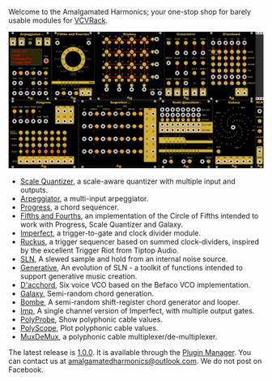 Welcome to the Amalgamated Harmonics; your one-stop shop for barely usable modules for [VCVRack](www.vcvrack.com).

![All](./doc/all.jpg)

* [Scale Quantizer](https://github.com/jhoar/AmalgamatedHarmonics/wiki/Scale-Quantizer), a scale-aware quantizer with multiple input and outputs.
* [Arpeggiator](https://github.com/jhoar/AmalgamatedHarmonics/wiki/Arpeggiator), a multi-input arpeggiator.
* [Progress](https://github.com/jhoar/AmalgamatedHarmonics/wiki/Progress), a chord sequencer.
* [Fifths and Fourths](https://github.com/jhoar/AmalgamatedHarmonics/wiki/54), an implementation of the Circle of Fifths intended to work with Progress, Scale Quantizer and Galaxy.
* [Imperfect](https://github.com/jhoar/AmalgamatedHarmonics/wiki/Imperfect), a trigger-to-gate and clock divider module.
* [Ruckus](https://github.com/jhoar/AmalgamatedHarmonics/wiki/Ruckus), a trigger sequencer based on summed clock-dividers, inspired by the excellent Trigger Riot from Tiptop Audio.
* [SLN](https://github.com/jhoar/AmalgamatedHarmonics/wiki/SLN), A slewed sample and hold from an internal noise source.
* [Generative](https://github.com/jhoar/AmalgamatedHarmonics/wiki/Generative), An evolution of SLN - a toolkit of functions intended to support generative music creation.
* [D'acchord](https://github.com/jhoar/AmalgamatedHarmonics/wiki/D'acchord), Six voice VCO based on the Befaco VCO implementation.
* [Galaxy](https://github.com/jhoar/AmalgamatedHarmonics/wiki/Galaxy), Semi-random chord generation.
* [Bombe](https://github.com/jhoar/AmalgamatedHarmonics/wiki/Bombe), A semi-random shift-register chord generator and looper.
* [Imp](https://github.com/jhoar/AmalgamatedHarmonics/wiki/Imp), A single channel version of Imperfect, with multiple output gates.
* [PolyProbe](https://github.com/jhoar/AmalgamatedHarmonics/wiki/PolyProbe), Show polyphonic cable values.
* [PolyScope](https://github.com/jhoar/AmalgamatedHarmonics/wiki/PolyScope), Plot polyphonic cable values.
* [MuxDeMux](https://github.com/jhoar/AmalgamatedHarmonics/wiki/MuxDeMux), a polyphonic cable multiplexer/de-multiplexer.

The latest release is [1.0.0](https://github.com/jhoar/AmalgamatedHarmonics/releases/tag/v1.0.0). It is available through the [Plugin Manager](https://vcvrack.com/plugins.html). You can contact us at amalgamatedharmonics@outlook.com. We do not post on Facebook.


